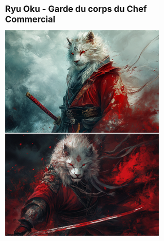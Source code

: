 # Ryu Oku - Garde du corps du Chef Commercial
![Ryu Oku](../../../_images/white_leonin_noble_samurai.png)
![Ryu Oku](../../../_images/ryu2.png)